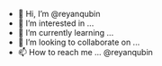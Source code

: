 - 👋 Hi, I’m @reyanqubin
- 👀 I’m interested in ...
- 🌱 I’m currently learning ...
- 💞️ I’m looking to collaborate on ...
- 📫 How to reach me ... @reyanqubin

<!---
reyanqubin/reyanqubin is a ✨ special ✨ repository because its `README.md` (this file) appears on your GitHub profile.
You can click the Preview link to take a look at your changes.
--->
